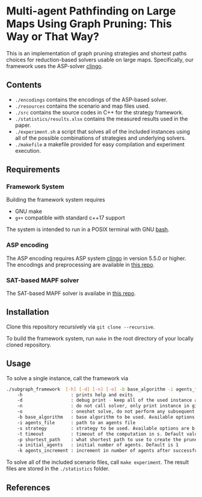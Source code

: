 # Multi-agent Pathfinding on Large Maps Using Graph Pruning: This Way or That Way?

This is an implementation of graph pruning strategies and shortest paths choices for reduction-based solvers usable on large maps. Specifically, our framework uses the ASP-solver [clingo](https://potassco.org/clingo/).

## Contents

- `./encodings` contains the encodings of the ASP-based solver.
- `./resources` contains the scenario and map files used.
- `./src` contains the source codes in C++ for the strategy framework.
- `./statistics/results.xlsx` contains the measured results used in the paper.
- `./experiment.sh` a script that solves all of the included instances using all of the possible combinations of strategies and underlying solvers.
- `./makefile` a makefile provided for easy compilation and experiment execution.

## Requirements

### Framework System

Building the framework system requires

- GNU make
- `g++` compatible with standard c++17 support

The system is intended to run in a POSIX terminal with GNU [bash](https://www.gnu.org/software/bash/).

### ASP encoding

The ASP encoding requires ASP system [clingo](https://potassco.org/clingo/) in version 5.5.0 or higher.
The encodings and preprocessing are available in [this repo](https://github.com/krr-up/mapf-optimal-solver).

### SAT-based MAPF solver

The SAT-based MAPF solver is availabe in [this repo](https://github.com/svancaj/MAPF-encodings).

## Installation

Clone this repository recursively via `git clone --recursive`.

To build the framework system, run `make` in the root directory of your locally cloned repository.

## Usage

To solve a single instance, call the framework via

``` bash
./subgraph_framework  [-h] [-d] [-n] [-o] -b base_algorithm -i agents_file -s strategy [-t timeout] [-p shortest_path] [-P] [-a initial_agents] [-k agents_increment]
	-h                  : prints help and exits
	-d                  : debug print - keep all of the used instance and output files
	-n                  : do not call solver, only print instance in given format
	-o                  : oneshot solve, do not perform any subsequent calls
	-b base_algorithm   : base algorithm to be used. Available options are asp-mks|asp-soc|sat-mks|sat-soc
	-i agents_file      : path to an agents file
	-s strategy         : strategy to be used. Available options are b|m|p|c
	-t timeout          : timeout of the computation in s. Default value is 300s
	-p shortest_path    : what shortest path to use to create the pruned graph. Available options are biased|random|cross|time. Default is biased
	-a initial_agents   : initial number of agents. Default is 1
	-k agents_increment : increment in number of agents after successful solve. Default is 1. If 0 is selected, do not increase.
```

To solve all of the included scenario files, call `make experiment`. The result files are stored in the `./statistics` folder.

## References

